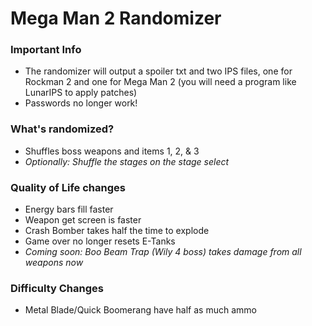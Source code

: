 # Mega Man 2 Randomizer

### Important Info
- The randomizer will output a spoiler txt and two IPS files, one for Rockman 2 and one for Mega Man 2 (you will need a program like LunarIPS to apply patches)
- Passwords no longer work!

### What's randomized?
- Shuffles boss weapons and items 1, 2, & 3
- *Optionally: Shuffle the stages on the stage select*

### Quality of Life changes
- Energy bars fill faster
- Weapon get screen is faster
- Crash Bomber takes half the time to explode
- Game over no longer resets E-Tanks
- *Coming soon: Boo Beam Trap (Wily 4 boss) takes damage from all weapons now*

### Difficulty Changes
- Metal Blade/Quick Boomerang have half as much ammo